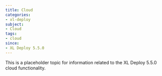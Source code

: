 ```yaml
---
title: Cloud
categories:
- xl-deploy
subject:
- Cloud
tags:
- cloud
since:
- XL Deploy 5.5.0
---
```


This is a placeholder topic for information related to the XL Deploy 5.5.0 cloud functionality.
